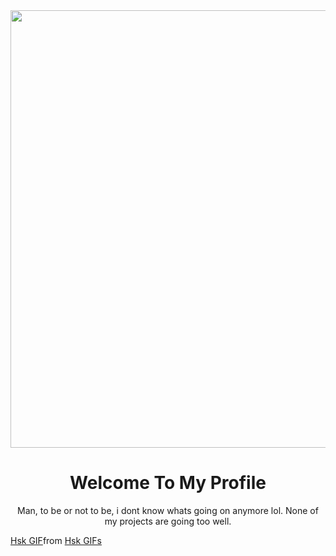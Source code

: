 <div id="header" align="center">
<img src="https://tenor.com/en-CA/view/hsk-gif-21341914" width="700"/>
</div>
<h1 align="center">
  Welcome To My Profile
</h1>
<p align="center">
  Man, to be or not to be, i dont know whats going on anymore lol. None of my projects are going too well.
</p>

<div class="tenor-gif-embed" data-postid="21341914" data-share-method="host" data-aspect-ratio="1.78771" data-width="100%"><a href="https://tenor.com/view/hsk-gif-21341914">Hsk GIF</a>from <a href="https://tenor.com/search/hsk-gifs">Hsk GIFs</a></div> <script type="text/javascript" async src="https://tenor.com/embed.js"></script>
